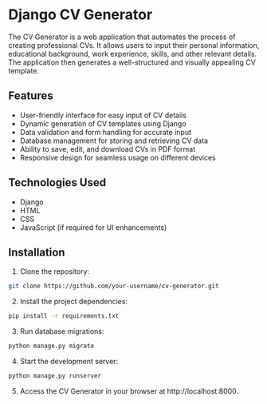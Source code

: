 # Django CV Generator
The CV Generator is a web application that automates the process of creating professional CVs. It allows users to input their personal information, educational background, work experience, skills, and other relevant details. The application then generates a well-structured and visually appealing CV template.
## Features
* User-friendly interface for easy input of CV details
* Dynamic generation of CV templates using Django
* Data validation and form handling for accurate input
* Database management for storing and retrieving CV data
* Ability to save, edit, and download CVs in PDF format
* Responsive design for seamless usage on different devices

## Technologies Used
* Django
* HTML
* CSS
* JavaScript (if required for UI enhancements)

## Installation

1. Clone the repository:
```bash
git clone https://github.com/your-username/cv-generator.git
```
2. Install the project dependencies:
```bash
pip install -r requirements.txt
```
3. Run database migrations:
```bash
python manage.py migrate
```
4. Start the development server:
```bash
python manage.py runserver
```
5. Access the CV Generator in your browser at http://localhost:8000.

